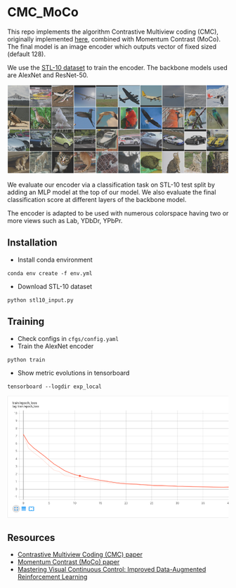# CMC_MoCo
This repo implements the algorithm Contrastive Multiview coding (CMC), originally implemented [here](https://github.com/HobbitLong/CMC/), combined with Momentum Contrast (MoCo).
The final model is an image encoder which outputs vector of fixed sized (default 128).

We use the [STL-10 dataset](https://cs.stanford.edu/~acoates/stl10/) to train the encoder. The backbone models used are AlexNet and ResNet-50.

<p align="center">
  <img src="figures/stl10.png" width="700">
</p>

We evaluate our encoder via a classification task on STL-10 test split by adding an MLP model at the top of our model. We also evaluate 
the final classification score at different layers of the backbone model.

The encoder is adapted to be used with numerous colorspace having two or more views such as Lab, YDbDr, YPbPr.

## Installation

* Install conda environment
```shell
conda env create -f env.yml
```
* Download STL-10 dataset
```shell
python stl10_input.py
```

## Training

* Check configs in ``cfgs/config.yaml``
* Train the AlexNet encoder
```shell
python train
```
* Show metric evolutions in tensorboard
```shell
tensorboard --logdir exp_local
```
<p align="center">
  <img src="figures/training.png" width="700">
</p>

## Resources
* [Contrastive Multiview Coding (CMC) paper](https://arxiv.org/abs/1906.05849)
* [Momentum Contrast (MoCo) paper](https://arxiv.org/abs/1911.05722)
* [Mastering Visual Continuous Control: Improved Data-Augmented Reinforcement Learning](https://arxiv.org/abs/2107.09645)
